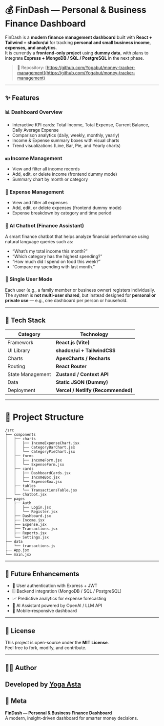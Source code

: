 # 💰 FinDash — Personal & Business Finance Dashboard

FinDash is a **modern finance management dashboard** built with **React + Tailwind + shadcn/ui** for tracking **personal and small business income, expenses, and analytics**.  
It is currently a **frontend-only project** using **dummy data**, with plans to integrate **Express + MongoDB / SQL / PostgreSQL** in the next phase.

> 🚀 Repository: [https://github.com/Yogabut/money-tracker-management](https://github.com/Yogabut/money-tracker-management)

---

## ✨ Features

### 📊 Dashboard Overview
- Interactive KPI cards: Total Income, Total Expense, Current Balance, Daily Average Expense  
- Comparison analytics (daily, weekly, monthly, yearly)
- Income & Expense summary boxes with visual charts  
- Trend visualizations (Line, Bar, Pie, and Yearly charts)

### 💵 Income Management
- View and filter all income records  
- Add, edit, or delete income (frontend dummy mode)  
- Summary chart by month or category  

### 💸 Expense Management
- View and filter all expenses  
- Add, edit, or delete expenses (frontend dummy mode)  
- Expense breakdown by category and time period  

### 🤖 AI Chatbot (Finance Assistant)
A smart finance chatbot that helps analyze financial performance using natural language queries such as:
- “What’s my total income this month?”
- “Which category has the highest spending?”
- “How much did I spend on food this week?”
- “Compare my spending with last month.”

### 👤 Single User Mode
Each user (e.g., a family member or business owner) registers individually.  
The system is **not multi-user shared**, but instead designed for **personal or private use** — e.g., one dashboard per person or household.

---

## 🧩 Tech Stack

| Category | Technology |
|-----------|-------------|
| Framework | **React.js (Vite)** |
| UI Library | **shadcn/ui + TailwindCSS** |
| Charts | **ApexCharts / Recharts** |
| Routing | **React Router** |
| State Management | **Zustand / Context API** |
| Data | **Static JSON (Dummy)** |
| Deployment | **Vercel / Netlify (Recommended)** |

---

# 📁 Project Structure

```
/src
├── components
│   ├── charts
│   │   ├── IncomeExpenseChart.jsx
│   │   ├── CategoryBarChart.jsx
│   │   └── CategoryPieChart.jsx
│   ├── forms
│   │   ├── IncomeForm.jsx
│   │   └── ExpenseForm.jsx
│   ├── cards
│   │   ├── DashboardCards.jsx
│   │   ├── IncomeBox.jsx
│   │   └── ExpenseBox.jsx
│   ├── tables
│   │   └── TransactionsTable.jsx
│   └── Chatbot.jsx
├── pages
│   ├── Auth
│   │   ├── Login.jsx
│   │   └── Register.jsx
│   ├── Dashboard.jsx
│   ├── Income.jsx
│   ├── Expense.jsx
│   ├── Transactions.jsx
│   ├── Reports.jsx
│   └── Settings.jsx
├── data
│   └── transactions.js
├── App.jsx
└── main.jsx
```

---

## 🧠 Future Enhancements

- 🔐 User authentication with Express + JWT  
- 🗄️ Backend integration (MongoDB / SQL / PostgreSQL)  
- 📈 Predictive analytics for expense forecasting  
- 💬 AI Assistant powered by OpenAI / LLM API  
- 📱 Mobile-responsive dashboard  

---

## 🧾 License

This project is open-source under the **MIT License**.  
Feel free to fork, modify, and contribute.

---

## 👨‍💻 Author

**Developed by [Yoga Asta](https://github.com/Yogabut)**  
---

## 🪪 Meta

**FinDash — Personal & Business Finance Dashboard**  
A modern, insight-driven dashboard for smarter money decisions.

